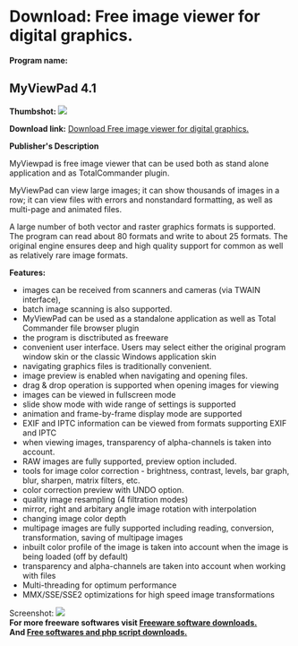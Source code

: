 # Download: Free image viewer for digital graphics.

**Program name:**

## MyViewPad 4.1

  
**Thumbshot:** ![](http://www.freewarefiles.com/screenshot/myviewpad_md.gif)   
  
**Download link:** [Download Free image viewer for digital graphics.](http://freesoftwares.boysofts.com/MyViewPad_program_14790.html)  
  


**Publisher's Description**  
  


MyViewpad is free image viewer that can be used both as stand alone application and as TotalCommander plugin. 

MyViewPad can view large images; it can show thousands of images in a row; it can view files with errors and nonstandard formatting, as well as multi-page and animated files.

A large number of both vector and raster graphics formats is supported. The program can read about 80 formats and write to about 25 formats. The original engine ensures deep and high quality support for common as well as relatively rare image formats.

**Features:**

  * images can be received from scanners and cameras (via TWAIN interface), 
  * batch image scanning is also supported. 
  * MyViewPad can be used as a standalone application as well as Total Commander file browser plugin 
  * the program is disctributed as freeware 
  * convenient user interface. Users may select either the original program window skin or the classic Windows application skin 
  * navigating graphics files is traditionally convenient. 
  * image preview is enabled when navigating and opening files. 
  * drag & drop operation is supported when opening images for viewing 
  * images can be viewed in fullscreen mode 
  * slide show mode with wide range of settings is supported 
  * animation and frame-by-frame display mode are supported 
  * EXIF and IPTC information can be viewed from formats supporting EXIF and IPTC 
  * when viewing images, transparency of alpha-channels is taken into account. 
  * RAW images are fully supported, preview option included. 
  * tools for image color correction - brightness, contrast, levels, bar graph, blur, sharpen, matrix filters, etc. 
  * color correction preview with UNDO option. 
  * quality image resampling (4 filtration modes) 
  * mirror, right and arbitary angle image rotation with interpolation 
  * changing image color depth 
  * multipage images are fully supported including reading, conversion, transformation, saving of multipage images 
  * inbuilt color profile of the image is taken into account when the image is being loaded (off by default) 
  * transparency and alpha-channels are taken into account when working with files 
  * Multi-threading for optimum performance 
  * MMX/SSE/SSE2 optimizations for high speed image transformations 

  
  
Screenshot: ![](http://www.freewarefiles.com/screenshot/myviewpad.gif)   
**For more freeware softwares visit [Freeware software downloads.](http://freesoftwares.boysofts.com/)**   
**And [Free softwares and php script downloads.](http://www.boysofts.com/)**
